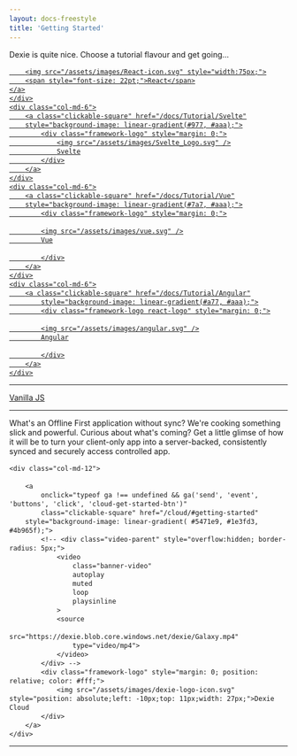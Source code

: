 ```yaml
---
layout: docs-freestyle
title: 'Getting Started'
---
```


<p>Dexie is quite nice. Choose a tutorial flavour and get going...
</p>

<div class="row">
    <div class="col-md-6">
    <a class="clickable-square react-logo"
        href="/docs/Tutorial/React"
        style="background-image: linear-gradient(#77a, #aaa);">

        <img src="/assets/images/React-icon.svg" style="width:75px;">
        <span style="font-size: 22pt;">React</span>
    </a>
    </div>
    <div class="col-md-6">
        <a class="clickable-square" href="/docs/Tutorial/Svelte"
        style="background-image: linear-gradient(#977, #aaa);">
            <div class="framework-logo" style="margin: 0;">
                <img src="/assets/images/Svelte_Logo.svg" />
                Svelte
            </div>
        </a>
    </div>
    <div class="col-md-6">
        <a class="clickable-square" href="/docs/Tutorial/Vue"
        style="background-image: linear-gradient(#7a7, #aaa);">
            <div class="framework-logo" style="margin: 0;">

            <img src="/assets/images/vue.svg" />
            Vue

            </div>
        </a>
    </div>
    <div class="col-md-6">
        <a class="clickable-square" href="/docs/Tutorial/Angular"
            style="background-image: linear-gradient(#a77, #aaa);">
            <div class="framework-logo react-logo" style="margin: 0;">

            <img src="/assets/images/angular.svg" />
            Angular

            </div>
        </a>
    </div>
</div>
<hr/>
<div class="row">
    <div class="col-md-12">
        <a class="clickable-square" href="/docs/Tutorial/Hello-World"
            style="background-image: linear-gradient(#aac, #ddf);">
            <div class="framework-logo" style="margin: 0;">
                Vanilla JS
            </div>
        </a>
    </div>
</div>

<hr>

What's an Offline First application without sync? We're cooking something slick and powerful. Curious about what's coming? Get a little glimse of how it will be to turn your client-only app into a server-backed, consistently synced and securely access controlled app.

<div class="row">

    <div class="col-md-12">

        <a
            onclick="typeof ga !== undefined && ga('send', 'event', 'buttons', 'click', 'cloud-get-started-btn')"            
            class="clickable-square" href="/cloud/#getting-started"
        style="background-image: linear-gradient( #5471e9, #1e3fd3, #4b965f);">
            <!-- <div class="video-parent" style="overflow:hidden; border-radius: 5px;">
                <video
                    class="banner-video"
                    autoplay
                    muted
                    loop
                    playsinline
                >
                <source
                    src="https://dexie.blob.core.windows.net/dexie/Galaxy.mp4"
                    type="video/mp4">
                </video>
            </div> -->
            <div class="framework-logo" style="margin: 0; position: relative; color: #fff;">
                <img src="/assets/images/dexie-logo-icon.svg" style="position: absolute;left: -10px;top: 11px;width: 27px;">Dexie Cloud
            </div>
        </a>
    </div>
</div>

<hr/>
